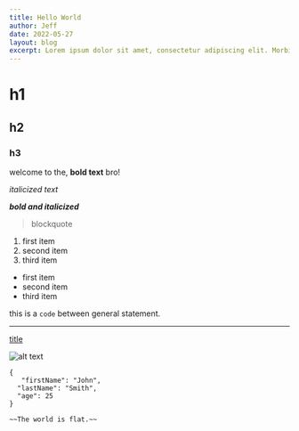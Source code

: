 ```yaml
---
title: Hello World
author: Jeff
date: 2022-05-27
layout: blog
excerpt: Lorem ipsum dolor sit amet, consectetur adipiscing elit. Morbi eget massa sit amet arcu varius lacinia nec quis lacus.
---
```


# h1

## h2

### h3

welcome to the, **bold text** bro!

_italicized text_

**_bold and italicized_**

> blockquote

1. first item
2. second item
3. third item

- first item
- second item
- third item

this is a `code` between general statement.

---

[title](https://www.example.com)

![alt text](https://images.indianexpress.com/2022/06/Deepika-Padukone-1200.jpg)

```
{
   "firstName": "John",
  "lastName": "Smith",
  "age": 25
}
```

    ~~The world is flat.~~
